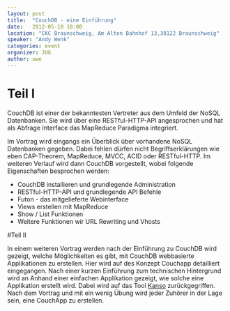 ```yaml
---
layout: post
title:  "CouchDB - eine Einführung"
date:   2012-05-10 18:00
location: "CKC Braunschweig, Am Alten Bahnhof 13,38122 Braunschweig"
speaker: "Andy Wenk"
categories: event
organizer: JUG
author: uwe
---
```

# Teil I
CouchDB ist einer der bekanntesten Vertreter aus dem Umfeld der NoSQL Datenbanken. Sie wird über eine RESTful-HTTP-API
angesprochen und hat als Abfrage Interface das MapReduce Paradigma integriert.

Im Vortrag wird eingangs ein Überblick über vorhandene NoSQL Datenbanken gegeben. Dabei fehlen dürfen nicht
Begriffserklärungen wie eben CAP-Theorem, MapReduce, MVCC, ACID oder RESTful-HTTP. Im weiteren Verlauf wird dann CouchDB
vorgestellt, wobei folgende Eigenschaften besprochen werden:

* CouchDB installieren und grundlegende Administration
* RESTful-HTTP-API und grundlegende API Befehle
* Futon - das mitgelieferte Webinterface
* Views erstellen mit MapReduce
* Show / List Funktionen
* Weitere Funktionen wir URL Rewriting und Vhosts

#Teil II

In einem weiteren Vortrag werden nach der Einführung zu CouchDB wird gezeigt, welche Möglichkeiten es gibt, mit CouchDB
webbasierte Applikationen zu erstellen. Hier wird auf des Konzept Couchapp detailliert eingegangen. Nach einer kurzen
Einführung zum technischen Hintergrund wird an Anhand einer einfachen Applikation gezeigt, wie solche eine Applikation
erstellt wird. Dabei wird auf das Tool [Kanso](http://www.kan.so) zurückgegriffen. Nach dem Vortrag und mit ein wenig
Übung wird jeder Zuhörer in der Lage sein, eine CouchApp zu erstellen.